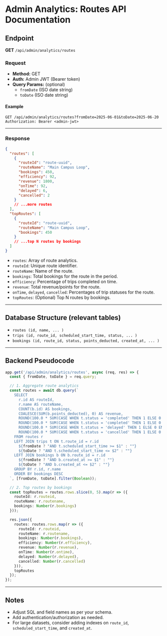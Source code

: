 # Admin Analytics: Routes API Documentation

## Endpoint

**GET** `/api/admin/analytics/routes`

### Request
- **Method:** GET
- **Auth:** Admin JWT (Bearer token)
- **Query Params:** (optional)
  - `fromDate` (ISO date string)
  - `toDate` (ISO date string)

#### Example
```
GET /api/admin/analytics/routes?fromDate=2025-06-01&toDate=2025-06-20
Authorization: Bearer <admin-jwt>
```

---

### Response
```json
{
  "routes": [
    {
      "routeId": "route-uuid",
      "routeName": "Main Campus Loop",
      "bookings": 450,
      "efficiency": 92,
      "revenue": 1800,
      "onTime": 92,
      "delayed": 6,
      "cancelled": 2
    }
    // ...more routes
  ],
  "topRoutes": [
    {
      "routeId": "route-uuid",
      "routeName": "Main Campus Loop",
      "bookings": 450
    }
    // ...top N routes by bookings
  ]
}
```
- `routes`: Array of route analytics.
- `routeId`: Unique route identifier.
- `routeName`: Name of the route.
- `bookings`: Total bookings for the route in the period.
- `efficiency`: Percentage of trips completed on time.
- `revenue`: Total revenue/points for the route.
- `onTime`, `delayed`, `cancelled`: Percentages of trip statuses for the route.
- `topRoutes`: (Optional) Top N routes by bookings.

---

## Database Structure (relevant tables)
- `routes (id, name, ... )`
- `trips (id, route_id, scheduled_start_time, status, ... )`
- `bookings (id, route_id, status, points_deducted, created_at, ... )`

---

## Backend Pseudocode

```typescript
app.get('/api/admin/analytics/routes', async (req, res) => {
  const { fromDate, toDate } = req.query;

  // 1. Aggregate route analytics
  const routes = await db.query(`
    SELECT
      r.id AS routeId,
      r.name AS routeName,
      COUNT(b.id) AS bookings,
      COALESCE(SUM(b.points_deducted), 0) AS revenue,
      ROUND(100.0 * SUM(CASE WHEN t.status = 'completed' THEN 1 ELSE 0 END) / NULLIF(COUNT(t.id), 0), 2) AS efficiency,
      ROUND(100.0 * SUM(CASE WHEN t.status = 'completed' THEN 1 ELSE 0 END) / NULLIF(COUNT(t.id), 0), 2) AS onTime,
      ROUND(100.0 * SUM(CASE WHEN t.status = 'delayed' THEN 1 ELSE 0 END) / NULLIF(COUNT(t.id), 0), 2) AS delayed,
      ROUND(100.0 * SUM(CASE WHEN t.status = 'cancelled' THEN 1 ELSE 0 END) / NULLIF(COUNT(t.id), 0), 2) AS cancelled
    FROM routes r
    LEFT JOIN trips t ON t.route_id = r.id
      ${fromDate ? "AND t.scheduled_start_time >= $1" : ""}
      ${toDate ? "AND t.scheduled_start_time <= $2" : ""}
    LEFT JOIN bookings b ON b.route_id = r.id
      ${fromDate ? "AND b.created_at >= $1" : ""}
      ${toDate ? "AND b.created_at <= $2" : ""}
    GROUP BY r.id, r.name
    ORDER BY bookings DESC
  `, [fromDate, toDate].filter(Boolean));

  // 2. Top routes by bookings
  const topRoutes = routes.rows.slice(0, 5).map(r => ({
    routeId: r.routeid,
    routeName: r.routename,
    bookings: Number(r.bookings)
  }));

  res.json({
    routes: routes.rows.map(r => ({
      routeId: r.routeid,
      routeName: r.routename,
      bookings: Number(r.bookings),
      efficiency: Number(r.efficiency),
      revenue: Number(r.revenue),
      onTime: Number(r.ontime),
      delayed: Number(r.delayed),
      cancelled: Number(r.cancelled)
    })),
    topRoutes
  });
});
```

---

## Notes
- Adjust SQL and field names as per your schema.
- Add authentication/authorization as needed.
- For large datasets, consider adding indexes on `route_id`, `scheduled_start_time`, and `created_at`.
